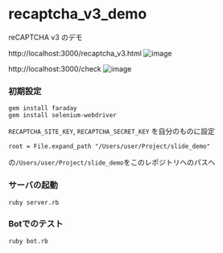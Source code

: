 # recaptcha_v3_demo
reCAPTCHA v3 のデモ

http://localhost:3000/recaptcha_v3.html
![image](https://user-images.githubusercontent.com/5201588/42306047-74624930-8068-11e8-8b9f-3a7fc7c1eb78.png)

http://localhost:3000/check
![image](https://user-images.githubusercontent.com/5201588/42306051-7ca2935c-8068-11e8-9c23-fe7caf55f3d4.png)


### 初期設定
```
gem install faraday
gem install selenium-webdriver
```

`RECAPTCHA_SITE_KEY`, `RECAPTCHA_SECRET_KEY` を自分のものに設定
```
root = File.expand_path "/Users/user/Project/slide_demo"
```
の`/Users/user/Project/slide_demo`をこのレポジトリへのパスへ

### サーバの起動
```
ruby server.rb
```

### Botでのテスト
```
ruby bot.rb
```
